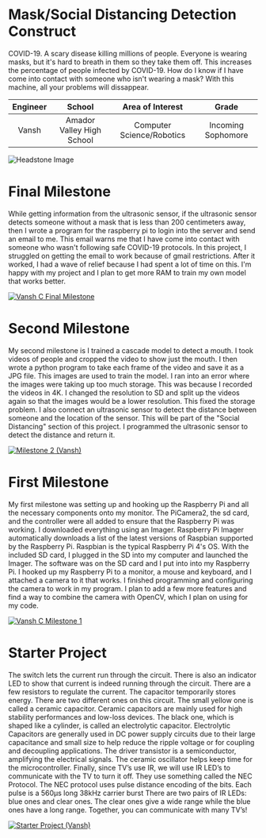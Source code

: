 ﻿# Mask/Social Distancing Detection Construct
COVID-19. A scary disease killing millions of people. Everyone is wearing masks, but it's hard to breath in them so they take them off. This increases the percentage of people infected by COVID-19. How do I know if I have come into contact with someone who isn't wearing a mask? With this machine, all your problems will dissappear.

| **Engineer** | **School** | **Area of Interest** | **Grade** |
|:--:|:--:|:--:|:--:|
| Vansh | Amador Valley High School | Computer Science/Robotics | Incoming Sophomore

![Headstone Image](https://user-images.githubusercontent.com/86122440/174337266-ef4d94c2-650c-481b-80ae-629e4883cbdd.jpg)

# Final Milestone
While getting information from the ultrasonic sensor, if the ultrasonic sensor detects someone without a mask that is less than 200 centimeters away, then I wrote a program for the raspberry pi to login into the server and send an email to me. This email warns me that I have come into contact with someone who wasn't following safe COVID-19 protocols. In this project, I struggled on getting the email to work because of gmail restrictions. After it worked, I had a wave of relief because I had spent a lot of time on this. I'm happy with my project and I plan to get more RAM to train my own model that works better.


[![Vansh C Final Milestone](https://res.cloudinary.com/marcomontalbano/image/upload/v1656088211/video_to_markdown/images/youtube--DI6oUXIK1o8-c05b58ac6eb4c4700831b2b3070cd403.jpg)](https://www.youtube.com/watch?v=DI6oUXIK1o8 "Vansh C Final Milestone")

# Second Milestone
My second milestone is I trained a cascade model to detect a mouth. I took videos of people and cropped the video to show just the mouth. I then wrote a python program to take each frame of the video and save it as a JPG file. This images are used to train the model. I ran into an error where the images were taking up too much storage. This was because I recorded the videos in 4K. I changed the resolution to SD and split up the videos again so that the images would be a lower resolution. This fixed the storage problem. I also connect an ultrasonic sensor to detect the distance between someone and the location of the sensor. This will be part of the "Social Distancing" section of this project. I programmed the ultrasonic sensor to detect the distance and return it.

[![Milestone 2 (Vansh)](https://res.cloudinary.com/marcomontalbano/image/upload/v1655865952/video_to_markdown/images/youtube--F6Ylq4hyFZg-c05b58ac6eb4c4700831b2b3070cd403.jpg)](https://www.youtube.com/watch?v=F6Ylq4hyFZg "Milestone 2 (Vansh)")
# First Milestone
  

My first milestone was setting up and hooking up the Raspberry Pi and all the necessary components onto my monitor. The PiCamera2, the sd card, and the controller were all added to ensure that the Raspberry Pi was working. I downloaded everything using an Imager. Raspberry Pi Imager automatically downloads a list of the latest versions of Raspbian supported by the Raspberry Pi. Raspbian is the typical Raspberry Pi 4's OS. With the included SD card, I plugged in the SD into my computer and launched the Imager. The software was on the SD card and I put into into my Raspberry Pi. I hooked up my Raspberry Pi to a monitor, a mouse and keyboard, and I attached a camera to it that works. I finished programming and configuring the camera to work in my program. I plan to add a few more features and find a way to combine the camera with OpenCV, which I plan on using for my code.

[![Vansh C Milestone 1](https://res.cloudinary.com/marcomontalbano/image/upload/v1655742475/video_to_markdown/images/youtube--gi3A0_u5tSw-c05b58ac6eb4c4700831b2b3070cd403.jpg)](https://www.youtube.com/watch?v=gi3A0_u5tSw "Vansh C Milestone 1")

# Starter Project

The switch lets the current run through the circuit. There is also an indicator LED to show that current is indeed running through the circuit. There are a few resistors to regulate the current. The capacitor temporarily stores energy. There are two different ones on this circuit. The small yellow one is called a ceramic capacitor. Ceramic capacitors are mainly used for high stability performances and low-loss devices. The black one, which is shaped like a cylinder, is called an electrolytic capacitor. Electrolytic Capacitors are generally used in DC power supply circuits due to their large capacitance and small size to help reduce the ripple voltage or for coupling and decoupling applications. The driver transistor is a semiconductor, amplifying the electrical signals. The ceramic oscillator helps keep time for the microcontroller. Finally, since TV’s use IR, we will use IR LED’s to communicate with the TV to turn it off. They use something called the NEC Protocol. The NEC protocol uses pulse distance encoding of the bits. Each pulse is a 560µs long 38kHz carrier burst There are two pairs of IR LEDs: blue ones and clear ones. The clear ones give a wide range while the blue ones have a long range. Together, you can communicate with many TV’s!

[![Starter Project (Vansh)](https://res.cloudinary.com/marcomontalbano/image/upload/v1655865764/video_to_markdown/images/youtube--nPgLDdedv0A-c05b58ac6eb4c4700831b2b3070cd403.jpg)](https://www.youtube.com/watch?v=nPgLDdedv0A "Starter Project (Vansh)")
